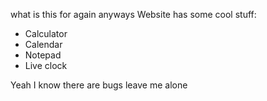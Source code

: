 what is this for again
anyways
Website has some cool stuff:
- Calculator
- Calendar
- Notepad
- Live clock

Yeah I know there are bugs leave me alone 
